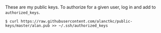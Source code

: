 These are my public keys. To authorize for a given user, log in and add to `authorized_keys`.

```
$ curl https://raw.githubusercontent.com/alanctkc/public-keys/master/alan.pub >> ~/.ssh/authorized_keys
```
